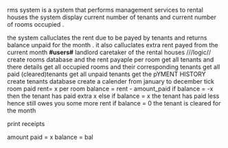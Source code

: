 rms system is a system that performs management services to rental houses
the system display current number of tenants and current number of rooms occupied .

the system calluclates the rent due to be payed by tenants and returns balance unpaid for the month .
it also calluclates extra rent payed from the current month
**#users#**
landlord
caretaker of the rental houses 
///logic//
create rooms database and the rent payaple per room
get all tenants and there details
get all occupied rooms and their corresponding tenants 
get all paid (cleared)tenants 
get all unpaid tenants 
get the pYMENT HISTORY
create tenants database
create a calender from january to december
tick room paid 
rent= x per room
balance = rent - amount_paid 
if balance = -x then the tenant has  paid extra x 
else if balance = x the tenant has paid less hence still owes you some more rent
if balance = 0 the tenant is cleared for the month

print receipts 

amount paid = x
balance = bal



 


